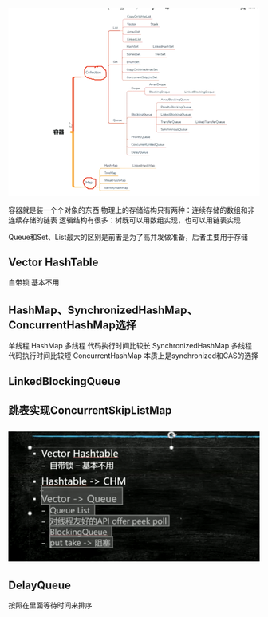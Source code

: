 ![](images/2022-08-23-11-36-31.png)

容器就是装一个个对象的东西
物理上的存储结构只有两种：连续存储的数组和非连续存储的链表
逻辑结构有很多：树既可以用数组实现，也可以用链表实现

Queue和Set、List最大的区别是前者是为了高并发做准备，后者主要用于存储

## Vector HashTable
自带锁   基本不用

## HashMap、SynchronizedHashMap、ConcurrentHashMap选择
单线程 HashMap
多线程  代码执行时间比较长 SynchronizedHashMap
多线程  代码执行时间比较短 ConcurrentHashMap
本质上是synchronized和CAS的选择

## LinkedBlockingQueue


## 跳表实现ConcurrentSkipListMap

## ![](images/2022-08-23-15-03-24.png)

## DelayQueue
按照在里面等待时间来排序